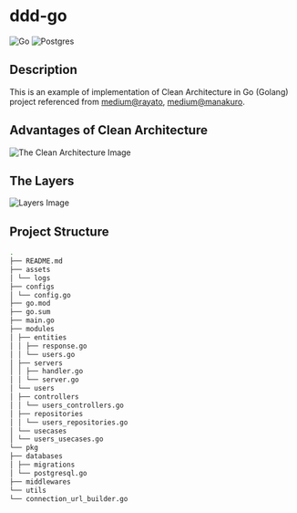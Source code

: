 # ddd-go

![Go](https://img.shields.io/badge/go-%2300ADD8.svg?style=for-the-badge&logo=go&logoColor=white)
![Postgres](https://img.shields.io/badge/postgres-%23316192.svg?style=for-the-badge&logo=postgresql&logoColor=white)

## Description

This is an example of implementation of Clean Architecture in Go (Golang) project referenced from [medium@rayato](https://medium.com/@rayato159/มาเขียน-rest-api-โดยใช้-clean-architecture-ใน-golang-กันเถอะ-b47ce99c3297), [medium@manakuro](https://manakuro.medium.com/clean-architecture-with-go-bce409427d31).

## Advantages of Clean Architecture

![The Clean Architecture Image](https://miro.medium.com/v2/resize:fit:1400/format:webp/1*B7LkQDyDqLN3rRSrNYkETA.jpeg)

## The Layers

![Layers Image](https://miro.medium.com/v2/resize:fit:1400/format:webp/1*yASGoy2V6F560OoSU470Tg.png)

## Project Structure

```bash
.
├── README.md
├── assets
│ └── logs
├── configs
│ └── config.go
├── go.mod
├── go.sum
├── main.go
├── modules
│ ├── entities
│ │ ├── response.go
│ │ └── users.go
│ ├── servers
│ │ ├── handler.go
│ │ └── server.go
│ └── users
│ ├── controllers
│ │ └── users_controllers.go
│ ├── repositories
│ │ └── users_repositories.go
│ └── usecases
│ └── users_usecases.go
└── pkg
├── databases
│ ├── migrations
│ └── postgresql.go
├── middlewares
└── utils
└── connection_url_builder.go

```

```

```
